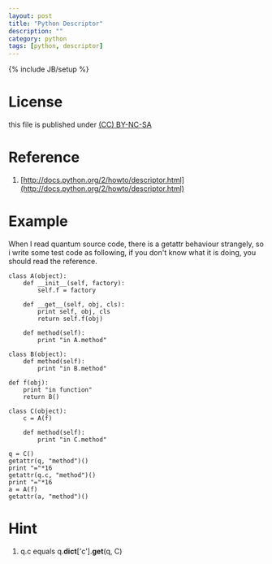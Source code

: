 ```yaml
---
layout: post
title: "Python Descriptor"
description: ""
category: python
tags: [python, descriptor]
---
```

{% include JB/setup %}
# License
this file is published under [(CC) BY-NC-SA](http://creativecommons.org/licenses/by-nc-sa/3.0/)

# Reference
1. [http://docs.python.org/2/howto/descriptor.html](http://docs.python.org/2/howto/descriptor.html)

# Example
When I read quantum source code, there is a getattr behaviour strangely, so i write some test code as following, if you don't know what it is doing, you should read the reference.

    class A(object):
        def __init__(self, factory):
            self.f = factory

        def __get__(self, obj, cls):
            print self, obj, cls
            return self.f(obj)

        def method(self):
            print "in A.method"

    class B(object):
        def method(self):
            print "in B.method"

    def f(obj):
        print "in function"
        return B()

    class C(object):
        c = A(f)

        def method(self):
            print "in C.method"

    q = C()
    getattr(q, "method")()
    print "="*16
    getattr(q.c, "method")()
    print "="*16
    a = A(f)
    getattr(a, "method")()

# Hint
1. q.c equals q.__dict__['c'].__get__(q, C)
